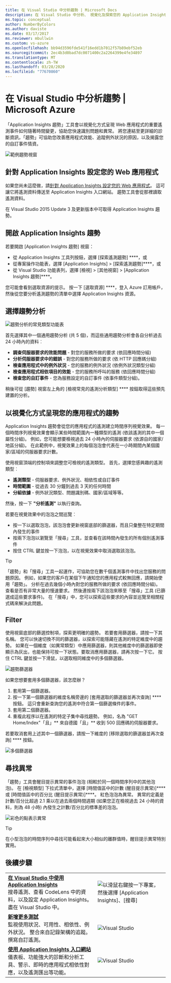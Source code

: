 ```yaml
---
title: 在 Visual Studio 中分析趨勢 | Microsoft Docs
description: 在 Visual Studio 中分析、 視覺化及探索您的 Application Insights 遙測的趨勢。
ms.topic: conceptual
author: NumberByColors
ms.author: daviste
ms.date: 03/17/2017
ms.reviewer: mbullwin
ms.custom: vs-azure
ms.openlocfilehash: bb94d3596fde541f16edd1b7012f57b89ebf52eb
ms.sourcegitcommit: 2ec4b3d0bad7dc0071400c2a2264399e4fe34897
ms.translationtype: MT
ms.contentlocale: zh-TW
ms.lasthandoff: 03/28/2020
ms.locfileid: "77670860"
---
```

# <a name="analyzing-trends-in-visual-studio"></a>在 Visual Studio 中分析趨勢 | Microsoft Azure
「Application Insights 趨勢」工具會以視覺化方式呈現 Web 應用程式的重要遙測事件如何隨著時間變更，協助您快速識別問題和異常。 將您連結至更詳細的診斷資訊，「趨勢」可協助您改善應用程式效能、追蹤例外狀況的原因，以及揭露您的自訂事件情資。

![範例趨勢視窗](./media/visual-studio-trends/app-insights-trends-hero-750.png)

## <a name="configure-your-web-app-for-application-insights"></a>針對 Application Insights 設定您的 Web 應用程式

如果您尚未這麼做，請[針對 Application Insights 設定您的 Web 應用程式](../../azure-monitor/app/app-insights-overview.md)。 這可讓它將遙測資料傳送至 Application Insights 入口網站。 趨勢工具會從那裡讀取遙測資料。

在 Visual Studio 2015 Update 3 及更新版本中可取得 Application Insights 趨勢。

## <a name="open-application-insights-trends"></a>開啟 Application Insights 趨勢
若要開啟 [Application Insights 趨勢] 視窗：

* 從 Application Insights 工具列按鈕，選擇 [探索遙測趨勢] ****，或
* 從專案操作功能表，選擇 [Application Insights] > [探索遙測趨勢]****，或
* 從 Visual Studio 功能表列，選擇 [檢視] > [其他視窗] > [Application Insights 趨勢]****。

您可能會看到選取資源的提示。 按一下 [選取資源] ****，登入 Azure 訂用帳戶，然後從您要分析遙測趨勢的清單中選擇 Application Insights 資源。

## <a name="choose-a-trend-analysis"></a>選擇趨勢分析
![趨勢分析的常見類型功能表](./media/visual-studio-trends/app-insights-trends-1-750.png)

首先選擇其中一個通用趨勢分析 (共 5 個)，而這些通用趨勢分析會各自分析過去 24 小時內的資料︰

* **調查伺服器要求的效能問題** - 對您的服務所做的要求 (依回應時間分組)
* **分析伺服器要求中的錯誤** - 對您的服務所做的要求 (依 HTTP 回應碼分組)
* **檢查應用程式中的例外狀況** - 您的服務的例外狀況 (依例外狀況類型分組)
* **檢查應用程式相依項目的效能** - 您的服務所呼叫的服務 (依回應時間分組)
* **檢查您的自訂事件** - 您為服務設定的自訂事件 (依事件類型分組)。

稍後可從 [趨勢] 視窗左上角的 [檢視常見的遙測分析類型] **** 按鈕取得這些預先建置的分析。

## <a name="visualize-trends-in-your-application"></a>以視覺化方式呈現您的應用程式的趨勢
Application Insights 趨勢會從您的應用程式的遙測建立時間序列視覺效果。 每一個時間序列視覺效果會顯示某些時間範圍內一種類型的遙測 (依該遙測的其中一個屬性分組)。 例如，您可能想要檢視過去 24 小時內的伺服器要求 (依源自的國家/地區分組)。 在此範例中，視覺效果上的每個泡泡會代表在一小時期間內某個國家/區域的伺服器要求計數。

使用視窗頂端的控制項來調整您可檢視的遙測類型。 首先，選擇您感興趣的遙測類型︰

* **遙測類型** - 伺服器要求、例外狀況、相依性或自訂事件
* **時間範圍** - 從過去 30 分鐘到過去 3 天的任何時間
* **分組依據** - 例外狀況類型、問題識別碼、國家/區域等等。

然後，按一下 **"分析遙測"** 以執行查詢。

若要在視覺效果中的泡泡之間巡覽︰

* 按一下以選取泡泡，該泡泡會更新視窗底部的篩選器，而且只彙整在特定期間內發生的事件
* 按兩下泡泡以瀏覽至「搜尋」工具，並查看在該時間內發生的所有個別遙測事件
* 按住 CTRL 鍵並按一下泡泡，以在視覺效果中取消選取該泡泡。

> [!TIP]
> 「趨勢」和「搜尋」工具一起運作，可協助您在數千個遙測事件中找出您服務的問題原因。 例如，如果您的客戶在某個下午通知您的應用程式較無回應，請開始使用「趨勢」。 分析在過去幾個小時內對您的服務所做的要求 (依回應時間分組)。 查看是否有非常大量的慢速要求。 然後連按兩下該泡泡來移至「搜尋」工具 (已篩選成這些要求事件)。 在「搜尋」中，您可以探索這些要求的內容並巡覽至相關程式碼來解決此問題。
> 
> 

## <a name="filter"></a>Filter
使用視窗底部的篩選控制項，探索更明確的趨勢。 若要套用篩選器，請按一下其名稱。 您可以快速切換不同的篩選器，以探索可能隱藏在遙測的特定維度中的趨勢。 如果在一個維度（如異常類型）中應用篩選器，則其他維度中的篩選器即使顯示為灰出，也能保持可按一下狀態。要取消應用篩選器，請再次按一下它。 按住 CTRL 鍵並按一下滑鼠，以選取相同維度中的多個篩選器。

![趨勢篩選器](./media/visual-studio-trends/TrendsFiltering-750.png)

如果您想要套用多個篩選器，該怎麼辦？ 

1. 套用第一個篩選器。 
2. 按一下第一個篩選器的維度名稱旁邊的 [套用選取的篩選器並再次查詢] **** 按鈕。 這只會重新查詢您的遙測中符合第一個篩選條件的事件。 
3. 套用第二個篩選器。 
4. 重複此程序以在遙測的特定子集中尋找趨勢。 例如，名為 "GET Home/Index"「且」** 來自德國「且」** 收到 500 回應碼的伺服器要求。 

若要取消套用上述其中一個篩選器，請按一下維度的 [移除選取的篩選器並再次查詢] **** 按鈕。

![多個篩選器](./media/visual-studio-trends/TrendsFiltering2-750.png)

## <a name="find-anomalies"></a>尋找異常
「趨勢」工具會醒目提示異常的事件泡泡 (相較於同一個時間序列中的其他泡泡)。 在 [檢視類型] 下拉式清單中，選擇 [時間值區中的計數 (醒目提示異常)]**** 或 [時間值區中的百分比 (醒目提示異常)]****。 紅色泡泡為異常。 異常的定義是計數/百分比超過 2.1 乘以在過去兩個時間週期 (如果您正在檢視過去 24 小時的資料，則為 48 小時) 內發生之計數/百分比的標準差的泡泡。

![彩色的點表示異常](./media/visual-studio-trends/TrendsAnomalies-750.png)

> [!TIP]
> 在小型泡泡的時間序列中尋找可能看起來大小相似的離群值時，醒目提示異常特別實用。  
> 
> 

## <a name="next-steps"></a><a name="next"></a>後續步驟
|  |  |
| --- | --- |
| **[在 Visual Studio 中使用 Application Insights](../../azure-monitor/app/visual-studio.md)**<br/>搜尋遙測、查看 CodeLens 中的資料，以及設定 Application Insights。 盡在 Visual Studio 中。 |![以滑鼠右鍵按一下專案，然後選擇 [Application Insights]、[搜尋]](./media/visual-studio-trends/34.png) |
| **[新增更多測試](../../azure-monitor/app/asp-net-more.md)**<br/>監視使用狀況、可用性、相依性、例外狀況。 整合來自記錄架構的追蹤。 撰寫自訂遙測。 |![Visual Studio](./media/visual-studio-trends/64.png) |
| **[使用 Application Insights 入口網站](../../azure-monitor/app/overview-dashboard.md)**<br/>儀表板、功能強大的診斷和分析工具、警示、即時的應用程式相依性對應，以及遙測匯出等功能。 |![Visual Studio](./media/visual-studio-trends/62.png) |

